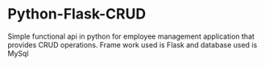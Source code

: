 # Python-Flask-CRUD
Simple functional api in python for employee management application that provides CRUD operations. Frame work used is Flask and database used is MySql
